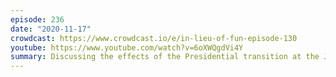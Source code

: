 ```yaml
---
episode: 236
date: "2020-11-17"
crowdcast: https://www.crowdcast.io/e/in-lieu-of-fun-episode-130
youtube: https://www.youtube.com/watch?v=6oXWQgdVi4Y
summary: Discussing the effects of the Presidential transition at the Justice Department
---
```

